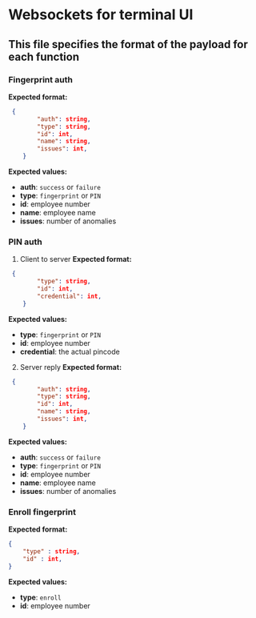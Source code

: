 # Websockets for terminal UI

## This file specifies the format of the payload for each function

### Fingerprint auth

**Expected format:**

```json
 {
        "auth": string,
        "type": string,
        "id": int,
        "name": string,
        "issues": int,
    }
```

**Expected values:**

- **auth**: `success` or `failure`
- **type**: `fingerprint` or `PIN`
- **id**: employee number
- **name**: employee name
- **issues**: number of anomalies

### PIN auth

1. Client to server
   **Expected format:**

```json
 {
        "type": string,
        "id": int,
        "credential": int,
    }
```

**Expected values:**

- **type**: `fingerprint` or `PIN`
- **id**: employee number
- **credential**: the actual pincode

2. Server reply
   **Expected format:**

```json
 {
        "auth": string,
        "type": string,
        "id": int,
        "name": string,
        "issues": int,
    }
```

**Expected values:**

- **auth**: `success` or `failure`
- **type**: `fingerprint` or `PIN`
- **id**: employee number
- **name**: employee name
- **issues**: number of anomalies

### Enroll fingerprint

**Expected format:**

```json
{
    "type" : string,
    "id" : int,
}
```

**Expected values:**

- **type**: `enroll`
- **id**: employee number
